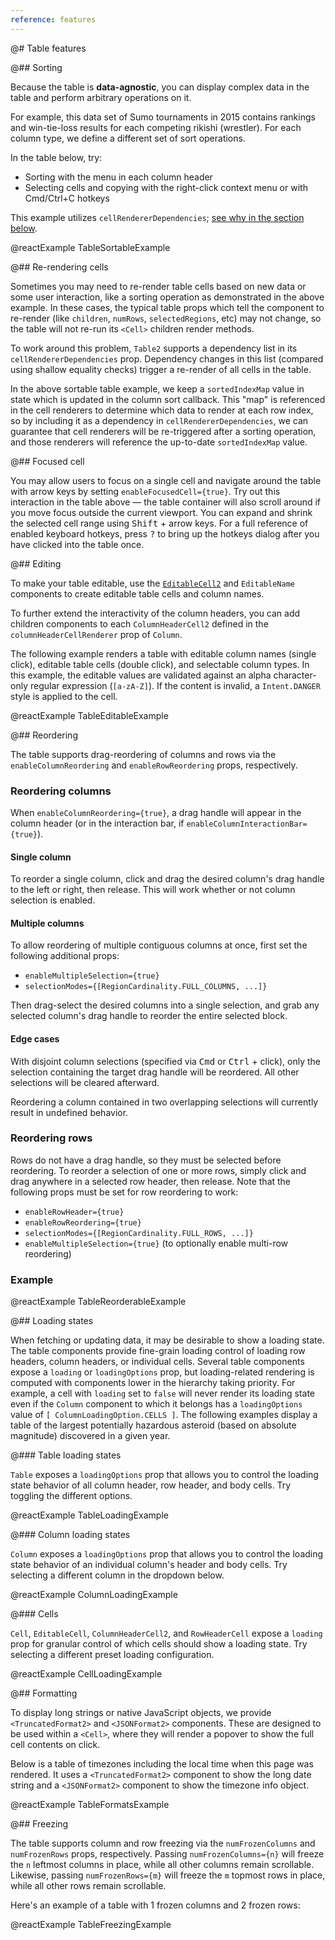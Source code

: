 ```yaml
---
reference: features
---
```


@# Table features

@## Sorting

Because the table is **data-agnostic**, you can display complex data in the
table and perform arbitrary operations on it.

For example, this data set of Sumo tournaments in 2015 contains rankings and
win-tie-loss results for each competing rikishi (wrestler). For each column
type, we define a different set of sort operations.

In the table below, try:
* Sorting with the menu in each column header
* Selecting cells and copying with the right-click context menu or with Cmd/Ctrl+C hotkeys

<div class="@ns-callout @ns-large @ns-intent-primary @ns-icon-info-sign">

This example utilizes `cellRendererDependencies`; [see why in the section below](#table/features.re-rendering-cells).
</div>

@reactExample TableSortableExample

@## Re-rendering cells

Sometimes you may need to re-render table cells based on new data or some user interaction,
like a sorting operation as demonstrated in the above example. In these cases, the typical
table props which tell the component to re-render (like `children`, `numRows`, `selectedRegions`, etc)
may not change, so the table will not re-run its `<Cell>` children render methods.

To work around this problem, `Table2` supports a dependency list in its `cellRendererDependencies` prop.
Dependency changes in this list (compared using shallow equality checks) trigger a re-render of
all cells in the table.

In the above sortable table example, we keep a `sortedIndexMap` value in state which is updated in
the column sort callback. This "map" is referenced in the cell renderers to determine which data to
render at each row index, so by including it as a dependency in `cellRendererDependencies`, we can
guarantee that cell renderers will be re-triggered after a sorting operation, and those renderers
will reference the up-to-date `sortedIndexMap` value.

@## Focused cell

You may allow users to focus on a single cell and navigate around the table with arrow keys
by setting `enableFocusedCell={true}`. Try out this interaction in the table above &mdash; the table
container will also scroll around if you move focus outside the current viewport. You can expand
and shrink the selected cell range using <kbd>Shift</kbd> + arrow keys. For a full reference of
enabled keyboard hotkeys, press <kbd>?</kbd> to bring up the hotkeys dialog after you have clicked
into the table once.

@## Editing

To make your table editable, use the [`EditableCell2`](#table/table2.editablecell2) and
`EditableName` components to create editable table cells and column names.

To further extend the interactivity of the column headers, you can
add children components to each `ColumnHeaderCell2` defined in the
`columnHeaderCellRenderer` prop of `Column`.

The following example renders a table with editable column names (single
click), editable table cells (double click), and selectable column types. In
this example, the editable values are validated against an alpha character-only
regular expression (`[a-zA-Z]`). If the content is invalid, a
`Intent.DANGER` style is applied to the cell.

@reactExample TableEditableExample

@## Reordering

The table supports drag-reordering of columns and rows via the `enableColumnReordering` and `enableRowReordering`
props, respectively.

### Reordering columns

When `enableColumnReordering={true}`, a drag handle will appear in the column header (or in the
interaction bar, if `enableColumnInteractionBar={true}`).

#### Single column

To reorder a single column, click and drag the desired column's drag handle to the left or right,
then release. This will work whether or not column selection is enabled.

#### Multiple columns

To allow reordering of multiple contiguous columns at once, first set the following additional
props:

- `enableMultipleSelection={true}`
- `selectionModes={[RegionCardinality.FULL_COLUMNS, ...]}`

Then drag-select the desired columns into a single selection, and grab any selected column's drag
handle to reorder the entire selected block.

#### Edge cases

With disjoint column selections (specified via <kbd>Cmd</kbd> or <kbd>Ctrl</kbd> + click),
only the selection containing the target drag handle will be reordered. All other
selections will be cleared afterward.

Reordering a column contained in two overlapping selections will currently result in undefined
behavior.

### Reordering rows

Rows do not have a drag handle, so they must be selected before reordering. To reorder a selection
of one or more rows, simply click and drag anywhere in a selected row header, then release. Note
that the following props must be set for row reordering to work:

- `enableRowHeader={true}`
- `enableRowReordering={true}`
- `selectionModes={[RegionCardinality.FULL_ROWS, ...]}`
- `enableMultipleSelection={true}` (to optionally enable multi-row reordering)

### Example

@reactExample TableReorderableExample

@## Loading states

When fetching or updating data, it may be desirable to show a loading state. The table components
provide fine-grain loading control of loading row headers, column headers, or individual cells.
Several table components expose a `loading` or `loadingOptions` prop, but loading-related rendering
is computed with components lower in the hierarchy taking priority. For example, a cell with
`loading` set to `false` will never render its loading state even if the `Column` component to which
it belongs has a `loadingOptions` value of `[ ColumnLoadingOption.CELLS ]`. The following examples
display a table of the largest potentially hazardous asteroid (based on absolute magnitude)
discovered in a given year.

@### Table loading states

`Table` exposes a `loadingOptions` prop that allows you to control the loading state behavior of all
column header, row header, and body cells. Try toggling the different options.

@reactExample TableLoadingExample

@### Column loading states

`Column` exposes a `loadingOptions` prop that allows you to control the loading state behavior of an
individual column's header and body cells. Try selecting a different column in the dropdown below.

@reactExample ColumnLoadingExample

@### Cells

`Cell`, `EditableCell`, `ColumnHeaderCell2`, and `RowHeaderCell` expose a `loading` prop for granular
control of which cells should show a loading state. Try selecting a different preset loading
configuration.

@reactExample CellLoadingExample

@## Formatting

To display long strings or native JavaScript objects, we provide
`<TruncatedFormat2>` and `<JSONFormat2>` components. These are designed to be used within a `<Cell>`,
where they will render a popover to show the full cell contents on click.

Below is a table of timezones including the local time when this page was
rendered. It uses a `<TruncatedFormat2>` component to show the long date string
and a `<JSONFormat2>` component to show the timezone info object.

@reactExample TableFormatsExample

@## Freezing

The table supports column and row freezing via the `numFrozenColumns` and `numFrozenRows` props,
respectively. Passing `numFrozenColumns={n}` will freeze the `n` leftmost columns in place, while
all other columns remain scrollable. Likewise, passing `numFrozenRows={m}` will freeze the `m`
topmost rows in place, while all other rows remain scrollable.

Here's an example of a table with 1 frozen columns and 2 frozen rows:

@reactExample TableFreezingExample
